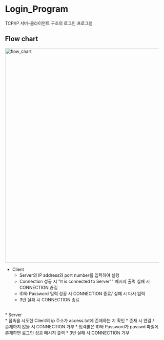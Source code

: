 # Login_Program
TCP/IP 서버-클라이언트 구조의 로그인 프로그램

## Flow chart
<img height="700" alt="flow_chart" src="https://user-images.githubusercontent.com/56907015/153847082-17ab8a4f-b38f-4f45-8222-a599c2687a60.png">

* Client <br>
	* Server의 IP address와 port number를 입력하여 실행
	* Connection 성공 시 "It is connected to Server"" 메시지 출력 실패 시 CONNECTION 끊김
  * ID와 Password 입력 성공 시 CONNECTION 종료/ 실패 시 다시 입력
  * 3번 실패 시 CONNECTION 종료
<br>
* Server <br>
	* 접속을 시도한 Client의 ip 주소가 access.txt에 존재하는 지 확인
	* 존재 시 연결 / 존재하지 않을 시 CONNECTION 거부
  * 입력받은 ID와 Password가 passwd 파일에 존재하면 로그인 성공 메시지 출력
  * 3번 실패 시 CONNECTION 거부



